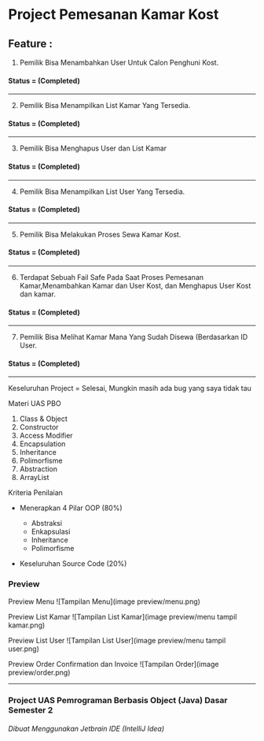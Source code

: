 # Project Pemesanan Kamar Kost

## Feature :
1. Pemilik Bisa Menambahkan User Untuk Calon Penghuni Kost. 
####  Status = (Completed)

---
2. Pemilik Bisa Menampilkan List Kamar Yang Tersedia. 
####  Status = (Completed)

---
3. Pemilik Bisa Menghapus User dan List Kamar
#### Status = (Completed)

---
4. Pemilik Bisa Menampilkan List User Yang Tersedia. 
####  Status = (Completed)

---
5. Pemilik Bisa Melakukan Proses Sewa Kamar Kost. 
####  Status = (Completed)

---
6. Terdapat Sebuah Fail Safe Pada Saat Proses Pemesanan Kamar,Menambahkan Kamar dan User Kost, dan Menghapus User Kost dan kamar. 
####  Status = (Completed)

---

7. Pemilik Bisa Melihat Kamar Mana Yang Sudah Disewa (Berdasarkan ID User.
####  Status = (Completed)

---

Keseluruhan Project = Selesai, Mungkin masih ada bug yang saya tidak tau

Materi UAS PBO
1. Class & Object
2. Constructor
3. Access Modifier
4. Encapsulation
5. Inheritance
6. Polimorfisme
7. Abstraction
8. ArrayList

Kriteria Penilaian
- Menerapkan 4 Pilar OOP (80%)
    - Abstraksi
    - Enkapsulasi
    - Inheritance
    - Polimorfisme


- Keseluruhan Source Code (20%)

### Preview
Preview Menu
![Tampilan Menu](image preview/menu.png)

Preview List Kamar
![Tampilan List Kamar](image preview/menu tampil kamar.png)

Preview List User
![Tampilan List User](image preview/menu tampil user.png)

Preview Order Confirmation dan Invoice
![Tampilan Order](image preview/order.png)

---

### Project UAS Pemrograman Berbasis Object (Java) Dasar Semester 2
###### Dibuat Menggunakan Jetbrain IDE (IntelliJ Idea)